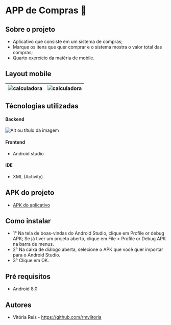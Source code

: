 # APP de Compras 🛒

## Sobre o projeto
- Aplicativo que consiste em um sistema de compras;
- Marque os itens que quer comprar e o sistema mostra o valor total das compras;
- Quarto exercício da matéria de mobile.
  
## Layout mobile 
| <img src="https://i.pinimg.com/564x/d8/d9/fe/d8d9fe3101418928efc49ad839cd477f.jpg" alt="calculadora"/> | <img src="https://i.pinimg.com/564x/e0/f6/83/e0f6831c95801151bf0417fbd11e54bd.jpg" alt="calculadora"/> |
| ------------- | ------------- |

## Técnologias utilizadas 
#### Backend 
![Alt ou título da imagem](https://img.shields.io/badge/Java-ED8B00?style=for-the-badge&logo=openjdk&logoColor=white)
#### Frontend
- Android studio 
#### IDE
- XML (Activity)
## APK do projeto
- <a href="https://drive.google.com/file/d/17nejspX025IiIPuigwg56GmO2TtJIJFz/view?usp=share_link"> APK do aplicativo </a>

## Como instalar 
- 1° Na tela de boas-vindas do Android Studio, clique em Profile or debug APK;
  Se já tiver um projeto aberto, clique em File > Profile or Debug APK na barra de menus.
- 2° Na caixa de diálogo aberta, selecione o APK que você quer importar para o Android Studio.
- 3° Clique em OK.
  
## Pré requisitos 
- Android 8.0
  
## Autores 
- Vitória Reis - https://github.com/rmviitoria
